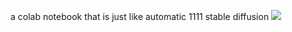 a colab notebook that is just like automatic 1111 stable diffusion
![](https://raw.githubusercontent.com/kainatquaderee/Ifooge/main/Ifooge.ipynp)
